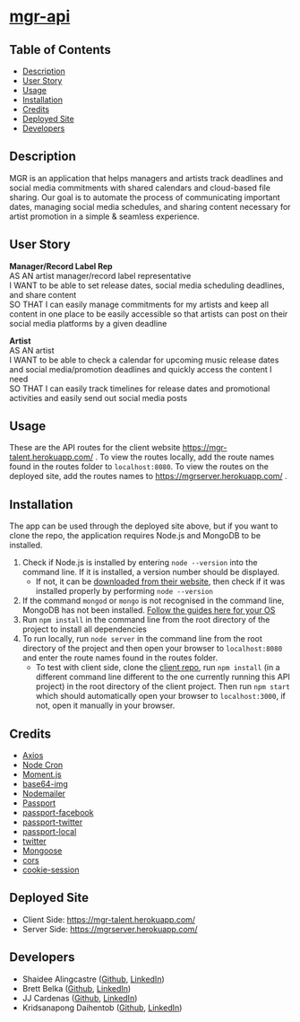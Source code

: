 <!-- omit in toc -->
# [mgr-api](https://mgrserver.herokuapp.com/)

<!-- omit in toc -->
## Table of Contents
- [Description](#description)
- [User Story](#user-story)
- [Usage](#usage)
- [Installation](#installation)
- [Credits](#credits)
- [Deployed Site](#deployed-site)
- [Developers](#developers)

## Description
MGR is an application that helps managers and artists track deadlines and social media commitments with shared calendars and cloud-based file sharing. Our goal is to automate the process of communicating important dates, managing social media schedules, and sharing content necessary for artist promotion in a simple & seamless experience.

## User Story
<strong>Manager/Record Label Rep</strong> <br>
AS AN artist manager/record label representative <br>
I WANT to be able to set release dates, social media scheduling deadlines, and share content <br>
SO THAT I can easily manage commitments for my artists and keep all content in one place to be easily accessible so that artists can post on their social media platforms by a given deadline

<strong>Artist</strong> <br>
AS AN artist <br>
I WANT to be able to check a calendar for upcoming music release dates and social media/promotion deadlines and quickly access the content I need <br>
SO THAT I can easily track timelines for release dates and promotional activities and easily send out social media posts 

## Usage
These are the API routes for the client website https://mgr-talent.herokuapp.com/ . To view the routes locally, add the route names found in the routes folder to `localhost:8080`. To view the routes on the deployed site, add the routes names to https://mgrserver.herokuapp.com/ . 

## Installation
The app can be used through the deployed site above, but if you want to clone the repo, the application requires Node.js and MongoDB to be installed. 
1. Check if Node.js is installed by entering `node --version` into the command line. If it is installed, a version number should be displayed. 
   - If not, it can be [downloaded from their website](https://nodejs.org/en/download/), then check if it was installed properly by performing `node --version` 
2. If the command `mongod` or `mongo` is not recognised in the command line, MongoDB has not been installed. [Follow the guides here for your OS](https://docs.mongodb.com/manual/installation/)
3. Run `npm install` in the command line from the root directory of the project to install all dependencies
4. To run locally, run `node server` in the command line from the root directory of the project and then open your browser to `localhost:8080` and enter the route names found in the routes folder.
    - To test with client side, clone the [client repo](https://github.com/sali6798/mgr-react/), run `npm install` (in a different command line different to the one currently running this API project) in the root directory of the client project. Then run `npm start` which should automatically open your browser to `localhost:3000`, if not, open it manually in your browser.

## Credits
- [Axios](https://www.npmjs.com/package/axios)
- [Node Cron](https://www.npmjs.com/package/node-cron)
- [Moment.js](https://momentjs.com/)
- [base64-img](https://www.npmjs.com/package/base64-img)
- [Nodemailer](https://www.npmjs.com/package/nodemailer)
- [Passport](https://www.npmjs.com/package/passport)
- [passport-facebook](https://www.npmjs.com/package/passport-facebook)
- [passport-twitter](https://www.npmjs.com/package/passport-twitter)
- [passport-local](https://www.npmjs.com/package/passport-local)
- [twitter](https://www.npmjs.com/package/twitter)
- [Mongoose](https://www.npmjs.com/package/mongoose)
- [cors](https://www.npmjs.com/package/cors)
- [cookie-session](https://www.npmjs.com/package/cookie-session)

## Deployed Site
- Client Side: https://mgr-talent.herokuapp.com/
- Server Side: https://mgrserver.herokuapp.com/

## Developers
- Shaidee Alingcastre ([Github](https://github.com/sali6798/), [LinkedIn](https://www.linkedin.com/in/shaidee-alingcastre/))
- Brett Belka ([Github](https://github.com/bbelka/), [LinkedIn](https://www.linkedin.com/in/brettbelka/))
- JJ Cardenas ([Github](https://github.com/cardeens), [LinkedIn](https://www.linkedin.com/in/jordanjcardenas/))
- Kridsanapong Daihentob ([Github](https://github.com/commiewalker), [LinkedIn](https://www.linkedin.com/in/kridsanapong-daihentob-9341ba152/))
